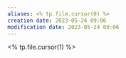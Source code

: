```yaml
---
aliases: <% tp.file.cursor(0) %>
creation date: 2023-05-24 09:06
modification date: 2023-05-24 09:06
---
```


<% tp.file.cursor(1) %>